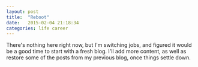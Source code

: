 ```yaml
---
layout: post
title:  "Reboot"
date:   2015-02-04 21:18:34
categories: life career
---
```


There's nothing here right now, but I'm switching jobs, and figured it would be a good time to start with a fresh blog. I'll add more content, as well as restore some of the posts from my previous blog, once things settle down.
